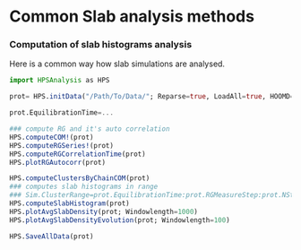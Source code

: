 # Common Slab analysis methods


### Computation of slab histograms analysis

Here is a common way how slab simulations are analysed.

```julia
import HPSAnalysis as HPS

prot= HPS.initData("/Path/To/Data/"; Reparse=true, LoadAll=true, HOOMD=true)

prot.EquilibrationTime=...

### compute RG and it's auto correlation 
HPS.computeCOM!(prot)
HPS.computeRGSeries!(prot)
HPS.computeRGCorrelationTime(prot)
HPS.plotRGAutocorr(prot)

HPS.computeClustersByChainCOM(prot)
### computes slab histograms in range 
### Sim.ClusterRange=prot.EquilibrationTime:prot.RGMeasureStep:prot.NSteps
HPS.computeSlabHistogram(prot)
HPS.plotAvgSlabDensity(prot; Windowlength=1000)
HPS.plotAvgSlabDensityEvolution(prot; Windowlength=100)

HPS.SaveAllData(prot)


```
